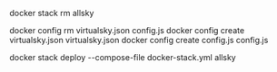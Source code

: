 docker stack rm allsky

docker config rm virtualsky.json config.js
docker config create virtualsky.json virtualsky.json
docker config create config.js config.js

docker stack deploy --compose-file docker-stack.yml allsky